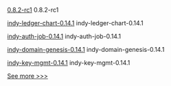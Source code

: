 
[0.8.2-rc1](https://github.com/hyperledger/aries-cloudagent-python/releases/tag/0.8.2-rc1) 0.8.2-rc1

[indy-ledger-chart-0.14.1](https://github.com/hyperledger/bevel/releases/tag/indy-ledger-chart-0.14.1) indy-ledger-chart-0.14.1

[indy-auth-job-0.14.1](https://github.com/hyperledger/bevel/releases/tag/indy-auth-job-0.14.1) indy-auth-job-0.14.1

[indy-domain-genesis-0.14.1](https://github.com/hyperledger/bevel/releases/tag/indy-domain-genesis-0.14.1) indy-domain-genesis-0.14.1

[indy-key-mgmt-0.14.1](https://github.com/hyperledger/bevel/releases/tag/indy-key-mgmt-0.14.1) indy-key-mgmt-0.14.1


[See more >>>](https://start-here.hyperledger.org/releases)
